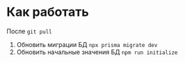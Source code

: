 
# Как работать

После `git pull`

1. Обновить миграции БД `npx prisma migrate dev`
2. Обновить начальные значения БД `npm run initialize`

